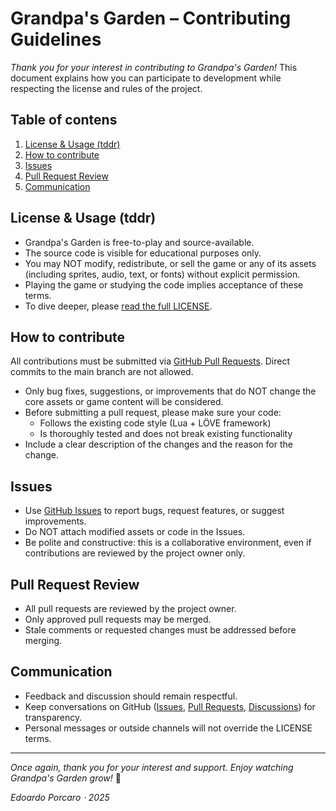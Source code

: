 # Grandpa's Garden – Contributing Guidelines

*Thank you for your interest in contributing to Grandpa's Garden!* This document explains how you can participate to development while respecting the license and rules of the project.

## Table of contens

1. [License & Usage (tddr)](#license--usage)
2. [How to contribute](#how-to-contribute)
3. [Issues](#issues)
4. [Pull Request Review](#pull-request-review)
5. [Communication](#communication)

## License & Usage (tddr)

- Grandpa's Garden is free-to-play and source-available.
- The source code is visible for educational purposes only.
- You may NOT modify, redistribute, or sell the game or any of its assets (including sprites, audio, text, or fonts) without explicit permission.
- Playing the game or studying the code implies acceptance of these terms.
- To dive deeper, please [read the full LICENSE](https://github.com/EdoardoPorcaro/GrandpasGarden/blob/main/README.md).

## How to contribute

All contributions must be submitted via [GitHub Pull Requests](https://github.com/EdoardoPorcaro/GrandpasGarden/pulls). Direct commits to the main branch are not allowed.

- Only bug fixes, suggestions, or improvements that do NOT change the 
  core assets or game content will be considered.
- Before submitting a pull request, please make sure your code:
  - Follows the existing code style (Lua + LÖVE framework)
  - Is thoroughly tested and does not break existing functionality
- Include a clear description of the changes and the reason for the change.

## Issues

- Use [GitHub Issues](https://github.com/EdoardoPorcaro/GrandpasGarden/issues) to report bugs, request features, or suggest improvements.
- Do NOT attach modified assets or code in the Issues.
- Be polite and constructive: this is a collaborative environment, even if contributions are reviewed by the project owner only.

## Pull Request Review

- All pull requests are reviewed by the project owner.
- Only approved pull requests may be merged.
- Stale comments or requested changes must be addressed before merging.

## Communication

- Feedback and discussion should remain respectful.
- Keep conversations on GitHub ([Issues](https://github.com/EdoardoPorcaro/GrandpasGarden/issues), [Pull Requests](https://github.com/EdoardoPorcaro/GrandpasGarden/pulls), [Discussions](https://github.com/EdoardoPorcaro/GrandpasGarden/discussions)) for transparency.
- Personal messages or outside channels will not override the LICENSE terms.

---

*Once again, thank you for your interest and support. Enjoy watching Grandpa's Garden grow!* 🌱

*Edoardo Porcaro ⋅ 2025*
